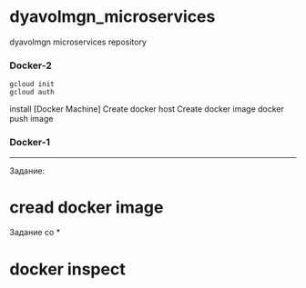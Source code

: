 # dyavolmgn_microservices
dyavolmgn microservices repository
### Docker-2

```
gcloud init
gcloud auth
```
install [Docker Machine]
Create docker host
Create docker image
docker push image



### Docker-1
---
Задание:
 # cread docker image

Задание со *
 # docker inspect
